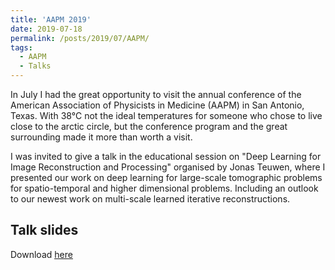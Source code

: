 ```yaml
---
title: 'AAPM 2019'
date: 2019-07-18
permalink: /posts/2019/07/AAPM/
tags:
  - AAPM
  - Talks
---
```

In July I had the great opportunity to visit the annual conference of the American Association of Physicists in Medicine (AAPM) in San Antonio, Texas. 
With 38°C not the ideal temperatures for someone who chose to live close to the arctic circle, but the conference program and the great surrounding made it more than worth a visit.

I was invited to give a talk in the educational session on "Deep Learning for Image Reconstruction and Processing" organised by Jonas Teuwen, 
where I presented our work on deep learning for large-scale tomographic problems for spatio-temporal and higher dimensional problems. Including an outlook to our newest work on 
multi-scale learned iterative reconstructions.


Talk slides
-----
<p>Download <a href=" {{ http://asHauptmann.github.io/files/T2019_AAPM.pdf'}} "><u>here</u></a></p>